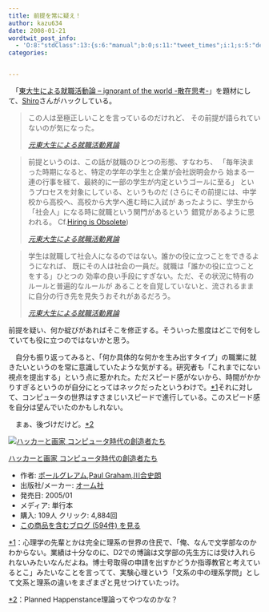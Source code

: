 ```yaml
---
title: 前提を常に疑え！
author: kazu634
date: 2008-01-21
wordtwit_post_info:
  - 'O:8:"stdClass":13:{s:6:"manual";b:0;s:11:"tweet_times";i:1;s:5:"delay";i:0;s:7:"enabled";i:1;s:10:"separation";s:2:"60";s:7:"version";s:3:"3.7";s:14:"tweet_template";b:0;s:6:"status";i:2;s:6:"result";a:0:{}s:13:"tweet_counter";i:2;s:13:"tweet_log_ids";a:1:{i:0;i:3637;}s:9:"hash_tags";a:0:{}s:8:"accounts";a:1:{i:0;s:7:"kazu634";}}'
categories:


---
```

<div class="section">
<p>
    　「<a href="http://d.hatena.ne.jp/yo4ma3/20080118/1200690662" onclick="__gaTracker('send', 'event', 'outbound-article', 'http://d.hatena.ne.jp/yo4ma3/20080118/1200690662', '東大生による就職活動論 &#8211; ignorant of the world -散在思考-');" target="_blank">東大生による就職活動論 &#8211; ignorant of the world -散在思考-</a>」を題材にして、<a href="http://practical-scheme.net/wiliki/wiliki.cgi?Shiro#6760fa1256ea59f83221b8595722c86c" onclick="__gaTracker('send', 'event', 'outbound-article', 'http://practical-scheme.net/wiliki/wiliki.cgi?Shiro#6760fa1256ea59f83221b8595722c86c', 'Shiro');" target="_blank">Shiro</a>さんがハックしている。
</p>
  
<blockquote title="元東大生による就職活動異論" cite="http://practical-scheme.net/wiliki/wiliki.cgi?Shiro#6760fa1256ea59f83221b8595722c86c">
<p>
      この人は至極正しいことを言っているのだけれど、 その前提が語られていないのが気になった。
</p>
    
<p>
<cite><a href="http://practical-scheme.net/wiliki/wiliki.cgi?Shiro#6760fa1256ea59f83221b8595722c86c" onclick="__gaTracker('send', 'event', 'outbound-article', 'http://practical-scheme.net/wiliki/wiliki.cgi?Shiro#6760fa1256ea59f83221b8595722c86c', '元東大生による就職活動異論');" target="_blank">元東大生による就職活動異論</a></cite>
</p>
</blockquote>
  
<blockquote title="元東大生による就職活動異論" cite="http://practical-scheme.net/wiliki/wiliki.cgi?Shiro#6760fa1256ea59f83221b8595722c86c">
<p>
      前提というのは、この話が就職のひとつの形態、すなわち、 「毎年決まった時期になると、特定の学年の学生と企業が会社説明会から 始まる一連の行事を経て、最終的に一部の学生が内定というゴールに至る」 というプロセスを対象にしている、というものだ (さらにその前提には、中学校から高校へ、高校から大学へ進む時に入試が あったように、学生から「社会人」になる時に就職という関門があるという 錯覚があるように思われる。 Cf.<a href="http://d.hatena.ne.jp/lionfan/20060110" onclick="__gaTracker('send', 'event', 'outbound-article', 'http://d.hatena.ne.jp/lionfan/20060110', 'Hiring is Obsolete');" target="_blank">Hiring is Obsolete</a>)
</p>
    
<p>
<cite><a href="http://practical-scheme.net/wiliki/wiliki.cgi?Shiro#6760fa1256ea59f83221b8595722c86c" onclick="__gaTracker('send', 'event', 'outbound-article', 'http://practical-scheme.net/wiliki/wiliki.cgi?Shiro#6760fa1256ea59f83221b8595722c86c', '元東大生による就職活動異論');" target="_blank">元東大生による就職活動異論</a></cite>
</p>
</blockquote>
  
<blockquote title="元東大生による就職活動異論" cite="http://practical-scheme.net/wiliki/wiliki.cgi?Shiro#6760fa1256ea59f83221b8595722c86c">
<p>
      学生は就職して社会人になるのではない。誰かの役に立つことをできるようになれば、 既にその人は社会の一員だ。就職は「誰かの役に立つことをする」ひとつの 効率の良い手段にすぎない。ただ、その状況に特有のルールと普遍的なルールが あることを自覚していないと、流されるままに自分の行き先を見失うおそれがあるだろう。
</p>
    
<p>
<cite><a href="http://practical-scheme.net/wiliki/wiliki.cgi?Shiro#6760fa1256ea59f83221b8595722c86c" onclick="__gaTracker('send', 'event', 'outbound-article', 'http://practical-scheme.net/wiliki/wiliki.cgi?Shiro#6760fa1256ea59f83221b8595722c86c', '元東大生による就職活動異論');" target="_blank">元東大生による就職活動異論</a></cite>
</p>
</blockquote>
  
<p>
    前提を疑い、何か綻びがあればそこを修正する。そういった態度はどこで何をしていても役に立つのではないかと思う。
</p>
  
<p>
    　自分も振り返ってみると、「何か具体的な何かを生み出すタイプ」の職業に就きたいというのを常に意識していたような気がする。研究者も「これまでにない視点を提出する」という点に惹かれた。ただスピード感がないから、時間がかかりすぎるというのが自分にとってはネックだったというわけで。<span class="footnote"><a href="/sirocco634/#f1" name="fn1" title="心理学の先輩とかは完全に理系の世界の住民で、「俺、なんで文学部なのかわからない。業績は十分なのに、D2での博論は文学部の先生方には受け入れられないみたいなんだよね。博士号取得の申請を出すかどうか指導教官と考えているとこ」みたいなことを言ってて、実験心理という「文系の中の理系学問」として文系と理系の違いをまざまざと見せつけていたっけ。">*1</a></span>それに対して、コンピュータの世界はすさまじいスピードで進行している。このスピード感を自分は望んでいたのかもしれない。
</p>
  
<p>
    　まぁ、後づけだけど。<span class="footnote"><a href="/sirocco634/#f2" name="fn2" title="Planned Happenstance理論ってやつなのかな？">*2</a></span>
</p>
  
<div class="hatena-asin-detail">
<a href="http://www.amazon.co.jp/dp/4274065979/?tag=hatena_st1-22&ascsubtag=d-7ibv" onclick="__gaTracker('send', 'event', 'outbound-article', 'http://www.amazon.co.jp/dp/4274065979/?tag=hatena_st1-22&ascsubtag=d-7ibv', '');"><img src="https://images-na.ssl-images-amazon.com/images/I/511SV9NXW2L._SL160_.jpg" class="hatena-asin-detail-image" alt="ハッカーと画家 コンピュータ時代の創造者たち" title="ハッカーと画家 コンピュータ時代の創造者たち" /></a></p> 
    
<div class="hatena-asin-detail-info">
<p class="hatena-asin-detail-title">
<a href="http://www.amazon.co.jp/dp/4274065979/?tag=hatena_st1-22&ascsubtag=d-7ibv" onclick="__gaTracker('send', 'event', 'outbound-article', 'http://www.amazon.co.jp/dp/4274065979/?tag=hatena_st1-22&ascsubtag=d-7ibv', 'ハッカーと画家 コンピュータ時代の創造者たち');">ハッカーと画家 コンピュータ時代の創造者たち</a>
</p>
      
<ul>
<li>
<span class="hatena-asin-detail-label">作者:</span> <a href="http://d.hatena.ne.jp/keyword/%A5%DD%A1%BC%A5%EB%A5%B0%A5%EC%A5%A2%A5%E0" onclick="__gaTracker('send', 'event', 'outbound-article', 'http://d.hatena.ne.jp/keyword/%A5%DD%A1%BC%A5%EB%A5%B0%A5%EC%A5%A2%A5%E0', 'ポールグレアム');" class="keyword">ポールグレアム</a>,<a href="http://d.hatena.ne.jp/keyword/Paul%20Graham" onclick="__gaTracker('send', 'event', 'outbound-article', 'http://d.hatena.ne.jp/keyword/Paul%20Graham', 'Paul Graham');" class="keyword">Paul Graham</a>,<a href="http://d.hatena.ne.jp/keyword/%C0%EE%B9%E7%BB%CB%CF%AF" onclick="__gaTracker('send', 'event', 'outbound-article', 'http://d.hatena.ne.jp/keyword/%C0%EE%B9%E7%BB%CB%CF%AF', '川合史朗');" class="keyword">川合史朗</a>
</li>
<li>
<span class="hatena-asin-detail-label">出版社/メーカー:</span> <a href="http://d.hatena.ne.jp/keyword/%A5%AA%A1%BC%A5%E0%BC%D2" onclick="__gaTracker('send', 'event', 'outbound-article', 'http://d.hatena.ne.jp/keyword/%A5%AA%A1%BC%A5%E0%BC%D2', 'オーム社');" class="keyword">オーム社</a>
</li>
<li>
<span class="hatena-asin-detail-label">発売日:</span> 2005/01
</li>
<li>
<span class="hatena-asin-detail-label">メディア:</span> 単行本
</li>
<li>
<span class="hatena-asin-detail-label">購入</span>: 109人 <span class="hatena-asin-detail-label">クリック</span>: 4,884回
</li>
<li>
<a href="http://d.hatena.ne.jp/asin/4274065979" onclick="__gaTracker('send', 'event', 'outbound-article', 'http://d.hatena.ne.jp/asin/4274065979', 'この商品を含むブログ (594件) を見る');" target="_blank">この商品を含むブログ (594件) を見る</a>
</li>
</ul>
</div>
    
<div class="hatena-asin-detail-foot">
</div>
</div>
</div>

<div class="footnote">
<p class="footnote">
<a href="/sirocco634/#fn1" name="f1">*1</a>：心理学の先輩とかは完全に理系の世界の住民で、「俺、なんで文学部なのかわからない。業績は十分なのに、D2での博論は文学部の先生方には受け入れられないみたいなんだよね。博士号取得の申請を出すかどうか指導教官と考えているとこ」みたいなことを言ってて、実験心理という「文系の中の理系学問」として文系と理系の違いをまざまざと見せつけていたっけ。
</p>
  
<p class="footnote">
<a href="/sirocco634/#fn2" name="f2">*2</a>：Planned Happenstance理論ってやつなのかな？
</p>
</div>
